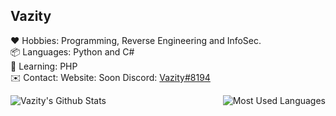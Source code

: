 ## Vazity
  
❤️ Hobbies: Programming, Reverse Engineering and InfoSec.<br>
📦 Languages: Python and C#<br>
📔 Learning: PHP<br>
✉️ Contact: Website: Soon Discord: <a href="https://discord.com/users/709852709477548082">Vazity#8194</a>

<img align="Left" alt="Vazity's Github Stats" src="https://github-readme-stats.vercel.app/api?username=Vazity1337&show_icons=true&hide_border=true" />
<img align="Right" alt="Most Used Languages" src="https://github-readme-stats.vercel.app/api/top-langs/?username=Vazity1337&layout=compact&hide_border=true" />
